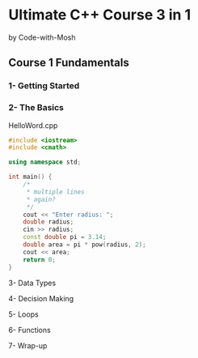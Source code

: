 # Ultimate C++ Course 3 in 1

by Code-with-Mosh



## Course 1 Fundamentals

### 1- Getting Started

### 2- The Basics

HelloWord.cpp

```cpp
#include <iostream>
#include <cmath>

using namespace std;

int main() {
    /*
     * multiple lines
     * again?
     */
    cout << "Enter radius: ";
    double radius;
    cin >> radius;
    const double pi = 3.14;
    double area = pi * pow(radius, 2);
    cout << area;
    return 0;
}
```

3- Data Types



4- Decision Making



5- Loops



6- Functions



7- Wrap-up



